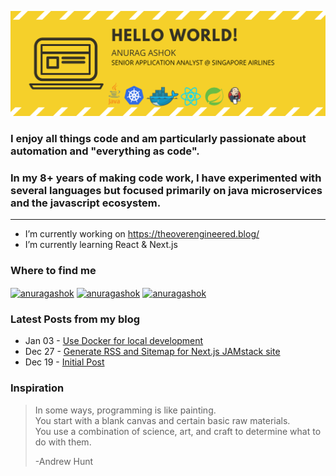 ![](./banner.svg)

### I enjoy all things code and am particularly passionate about automation and "everything as code". 
### In my 8+ years of making code work, I have experimented with several languages but focused primarily on java microservices and the javascript ecosystem.

---

- I’m currently working on https://theoverengineered.blog/ 
- I’m currently learning React & Next.js 
  
### Where to find me  

<p align="left">
<a href="https://linkedin.com/in/anuragashok" target="blank"><img align="center" src="https://cdn.jsdelivr.net/npm/simple-icons@3.0.1/icons/linkedin.svg" alt="anuragashok" height="45" width="60" /></a>
<a href="https://medium.com/anuragashok" target="blank"><img align="center" src="https://cdn.jsdelivr.net/npm/simple-icons@3.0.1/icons/medium.svg" alt="anuragashok" height="45" width="60" /></a>
 <a href="https://dev.to/anuragashok" target="blank"><img align="center" src="https://cdn.jsdelivr.net/npm/simple-icons@3.0.1/icons/dev-dot-to.svg" alt="anuragashok" height="45" width="60" /></a>
</p>

### Latest Posts from my blog
<!-- feed start -->
- Jan 03 - [Use Docker for local development](https://theoverengineered.blog/posts/use-docker-for-local-development)
- Dec 27 - [Generate RSS and Sitemap for Next.js JAMstack site](https://theoverengineered.blog/posts/generate-rss-and-sitemap-for-nextjs-jamstack-site)
- Dec 19 - [Initial Post](https://theoverengineered.blog/posts/initial-post)
<!-- feed end -->

### Inspiration

> In some ways, programming is like painting.   
> You start with a blank canvas and certain basic raw materials.  
> You use a combination of science, art, and craft to determine what to do with them. 
>  
> -Andrew Hunt                                  

